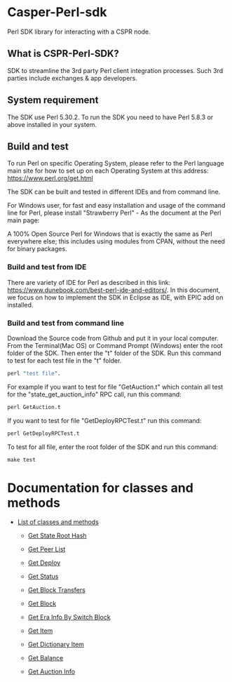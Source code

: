 # Casper-Perl-sdk

Perl SDK library for interacting with a CSPR node.

## What is CSPR-Perl-SDK?

SDK  to streamline the 3rd party Perl client integration processes. Such 3rd parties include exchanges & app developers. 

## System requirement

The SDK use Perl 5.30.2. To run the SDK you need to have Perl 5.8.3 or above installed in your system.

## Build and test
To run Perl on specific Operating System, please refer to the Perl language main site for how to set up on each Operating System at this address: https://www.perl.org/get.html

The SDK can be built and tested in different IDEs and from command line.

For Windows user, for fast and easy installation and usage of the command line for Perl, please install "Strawberry Perl" - As the document at the Perl main page:

 A 100% Open Source Perl for Windows that is exactly the same as Perl everywhere else; this includes using modules from CPAN, without the need for binary packages. 
 
### Build and test from IDE
There are variety of IDE for Perl as described in this link: https://www.dunebook.com/best-perl-ide-and-editors/. 
In this document, we focus on how to implement the SDK in Eclipse as IDE, with EPIC add on installed.
### Build and test from command line
Download the Source code from Github and put it in your local computer.
From the Terminal(Mac OS) or Command Prompt (Windows) enter the root folder of the SDK. Then enter the "t" folder of the SDK.
Run this command to test for each test file in the "t" folder.

```Perl
perl "test file".
```

For example if you want to test for file "GetAuction.t" which contain all test for the "state_get_auction_info" RPC call, run this command:

```Perl
perl GetAuction.t
```
If you want to test for file "GetDeployRPCTest.t" run this command:

```Perl
perl GetDeployRPCTest.t
```

To test for all file, enter the root folder of the SDK and run this command:

```Perl
make test
```
# Documentation for classes and methods

* [List of classes and methods](./docs/Help.md#list-of-rpc-methods)

  -  [Get State Root Hash](./docs/Help.md#i-get-state-root-hash)

  -  [Get Peer List](./docs/Help.md#ii-get-peers-list)

  -  [Get Deploy](./docs/Help.md#iii-get-deploy)
  
  -  [Get Status](./docs/Help.md#iv-get-status)
  
  -  [Get Block Transfers](./docs/Help.md#v-get-block-transfers)
  
  -  [Get Block](./docs/Help.md#vi-get-block)
  
  -  [Get Era Info By Switch Block](./docs/Help.md#vii-get-era-info-by-switch-block)
  
  -  [Get Item](./docs/Help.md#vii-get-item)
  
  -  [Get Dictionary Item](./docs/Help.md#ix-get-dictionaray-item)
  
  -  [Get Balance](./docs/Help.md#x-get-balance)
  
  -  [Get Auction Info](./docs/Help.md#xi-get-auction-info)
